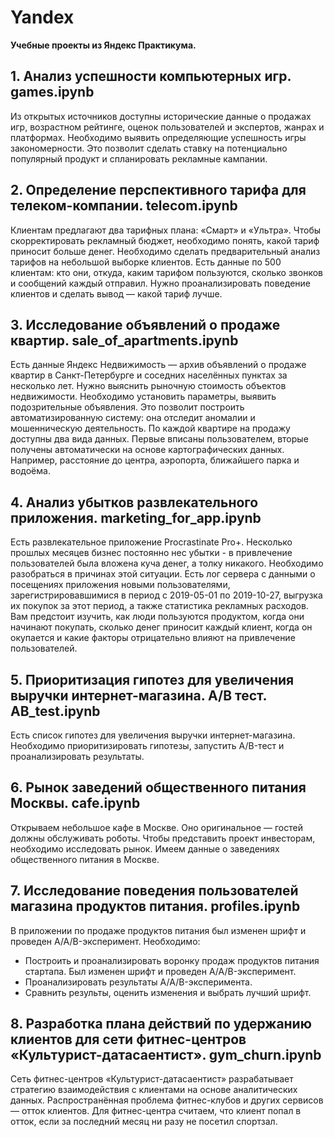 # Yandex
**Учебные проекты из Яндекс Практикума.**

## 1. Анализ успешности компьютерных игр. games.ipynb
Из открытых источников доступны исторические данные о продажах игр, возрастном рейтинге, оценок пользователей и экспертов, жанрах и платформах. Необходимо выявить определяющие успешность игры закономерности. Это позволит сделать ставку на потенциально популярный продукт и спланировать рекламные кампании.
## 2. Определение перспективного тарифа для телеком-компании. telecom.ipynb
Клиентам предлагают два тарифных плана: «Смарт» и «Ультра». Чтобы скорректировать рекламный бюджет, необходимо понять, какой тариф приносит больше денег.
Необходимо сделать предварительный анализ тарифов на небольшой выборке клиентов. Есть данные по 500 клиентам: кто они, откуда, каким тарифом пользуются, сколько звонков и сообщений каждый отправил. Нужно проанализировать поведение клиентов и сделать вывод — какой тариф лучше.
## 3. Исследование объявлений о продаже квартир. sale_of_apartments.ipynb
Есть данные Яндекc Недвижимость — архив объявлений о продаже квартир в Санкт-Петербурге и соседних населённых пунктах за несколько лет. Нужно выяснить рыночную стоимость объектов недвижимости. Необходимо установить параметры, выявить подозрительные объявления. Это позволит построить автоматизированную систему: она отследит аномалии и мошенническую деятельность.
По каждой квартире на продажу доступны два вида данных. Первые вписаны пользователем, вторые получены автоматически на основе картографических данных. Например, расстояние до центра, аэропорта, ближайшего парка и водоёма.
## 4. Анализ убытков развлекательного приложения. marketing_for_app.ipynb
Есть развлекательное приложение Procrastinate Pro+. Несколько прошлых месяцев бизнес постоянно нес убытки - в привлечение пользователей была вложена куча денег, а толку никакого. Необходимо разобраться в причинах этой ситуации.
Есть лог сервера с данными о посещениях приложения новыми пользователями, зарегистрировавшимися в период с 2019-05-01 по 2019-10-27, выгрузка их покупок за этот период, а также статистика рекламных расходов. Вам предстоит изучить, как люди пользуются продуктом, когда они начинают покупать, сколько денег приносит каждый клиент, когда он окупается и какие факторы отрицательно влияют на привлечение пользователей.
## 5. Приоритизация гипотез для увеличения выручки интернет-магазина. А/В тест. AB_test.ipynb
Есть список гипотез для увеличения выручки интернет-магазина. Необходимо приоритизировать гипотезы, запустить A/B-тест и проанализировать результаты.
## 6. Рынок заведений общественного питания Москвы. cafe.ipynb
Открываем небольшое кафе в Москве. Оно оригинальное — гостей должны обслуживать роботы. Чтобы представить проект инвесторам, необходимо исследовать рынок.
Имеем данные о заведениях общественного питания в Москве.
## 7. Исследование поведения пользователей магазина продуктов питания. profiles.ipynb
В приложении по продаже продуктов питания был изменен шрифт и проведен A/A/B-эксперимент.
Необходимо:
* Построить и проанализировать воронку продаж продуктов питания стартапа. Был изменен шрифт и проведен A/A/B-эксперимент.
* Проанализировать результаты A/A/B-эксперимента.
* Сравнить результы, оценить изменения и выбрать лучший шрифт.
## 8. Разработка плана действий по удержанию клиентов для сети фитнес-центров «Культурист-датасаентист». gym_churn.ipynb
Сеть фитнес-центров «Культурист-датасаентист» разрабатывает стратегию взаимодействия с клиентами на основе аналитических данных.
Распространённая проблема фитнес-клубов и других сервисов — отток клиентов.
Для фитнес-центра считаем, что клиент попал в отток, если за последний месяц ни разу не посетил спортзал. 
